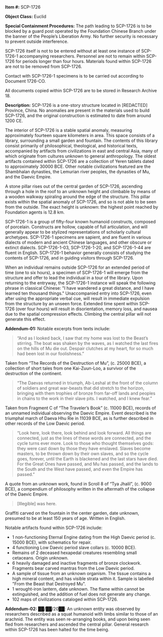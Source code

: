 **Item #:** SCP-1726

**Object Class:** Euclid

**Special Containment Procedures:** The path leading to SCP-1726 is to be blocked by a guard post operated by the Foundation Chinese Branch under the banner of the People’s Liberation Army. No further security is necessary to prevent outside interference.

SCP-1726 itself is not to be entered without at least one instance of SCP-1726-1 accompanying researchers. Personnel are not to remain within SCP-1726 for periods longer than four hours. Materials found within SCP-1726 are not to be removed from SCP-1726.

Contact with SCP-1726-1 specimens is to be carried out according to Document 1726-CO.

All documents copied within SCP-1726 are to be stored in Research Archive 18.

**Description:** SCP-1726 is a one-story structure located in \[REDACTED\] Province, China. No anomalies are present in the materials used to build SCP-1726, and the original construction is estimated to date from around 1200 CE.

The interior of SCP-1726 is a stable spatial anomaly, measuring approximately fourteen square kilometers in area. This space consists of a library, surrounding a small garden and fountain. The contents of this library consist primarily of philosophical, theological, and historical texts, accompanied by artifacts from civilizations in east and central Asia, many of which originate from cultures unknown to general anthropology. The oldest artifacts contained within SCP-1726 are a collection of Yeren tablets dated to approximately 30000 BCE. Other notable civilizations featured are the Shambhalan dynasties, the Lemurian river peoples, the dynasties of Mu, and the Daevic Empire.

A stone pillar rises out of the central garden of SCP-1726, ascending through a hole in the roof to an unknown height and climbable by means of a wooden walkway spiraling around the edge of the structure. This pillar exists within the spatial anomaly of SCP-1726, and so is not able to be seen from the outside. The exact height is unknown: the highest point reached by Foundation agents is 12.8 km.

SCP-1726-1 is a group of fifty-four known humanoid constructs, composed of porcelain. Constructs are hollow, capable of full articulation, and will generally appear to be stylized representations of scholarly cultural archetypes. SCP-1726-1 specimens are sapient, and are fluent in various dialects of modern and ancient Chinese languages, and other obscure or extinct dialects. SCP-1726-1-03, SCP-1726-1-20, and SCP-1726-1-44 are fluent in English. SCP-1726-1 behavior generally consists of studying the contents of SCP-1726, and in guiding visitors through SCP-1726.

When an individual remains outside SCP-1726 for an extended period of time (one to six hours), a specimen of SCP-1726-1 will emerge from the structure and offer to lead the individual in a tour of the library. Upon returning to the entryway, the SCP-1726-1 instance will speak the following phrase in classical Chinese: "I have wandered a great distance, and I have learned ten thousand things." Unaccompanied entry into SCP-1726, even after using the appropriate verbal cue, will result in immediate expulsion from the structure by an unseen force. Extended time spent within SCP-1726 (over four hours) will result in disorientation, memory loss, and nausea due to the spatial compression effects. Climbing the central pillar will not generate this effect.

**Addendum-01:** Notable excerpts from texts include:

> “And as I looked back, I saw that my home was lost to the Beast’s stirring. The boat was shaken by the waves, as I watched the last fires on the hills of Mu die out. Despair clutches at my heart, for so much had been lost in our foolishness.”

Taken from “The Records of the Destruction of Mu”, (c. 25000 BCE), a collection of short tales from one Kai-Zuun-Loo, a survivor of the destruction of the continent.

> “The Daevas returned in triumph, Ab-Leshal at the front of the column of soldiers and great war-beasts that did stretch to the horizon, bringing with them trophies of bronze from far-off lands and peoples in chains to the work in their slave pits. I watched, and I knew fear.”

Taken from Fragment C of “The Traveler’s Book” (c. 11000 BCE), records of an unnamed individual observing the Daevic Empire. Event described is the triumphal march of Daeva Hhu Rie in 11039 BCE, as is further described in other records of the Low Daevic period.

> “Look here, look there, look behind and look forward. All things are connected, just as the lines of these words are connected, and the cycle turns ever more. Look to those who thought themselves gods: they were cast down by those they have enslaved. Slaves become masters, to be thrown down by their own slaves, and so the cycle goes, forever, until the Earth is blackened and the last stars have died. For the Great Ones have passed, and Mu has passed, and the lands to the South and the West have passed, and even the Empire has passed.”

A quote from an unknown work, found in Scroll 8 of “Tya Jhalil”, (c. 9000 BCE), a compendium of philosophy written in the aftermath of the collapse of the Daevic Empire.

> \[Illegible\] was here.

Graffiti carved on the fountain in the center garden, date unknown, presumed to be at least 150 years of age. Written in English.

Notable artifacts found within SCP-1726 include:

*   1 non-functioning Eternal Engine dating from the High Daevic period (c. 15000 BCE), with schematics for repair.
*   4 functioning Low Daevic period slave collars (c. 10000 BCE).
*   Remains of 2 deceased hexapedal creatures resembling small cetaceans. Origin unknown.
*   6 heavily damaged and inactive fragments of bronze clockwork. Fragments bear carved mantras from the Low Daevic period.
*   A sample of tissue from an unknown organism. The tissue contains a high mineral content, and has visible strata within it. Sample is labelled "From the Beast that Destroyed Mu".
*   1 wrought-iron lantern, date unknown. The flame within cannot be extinguished, and the addition of fuel does not generate any change.
*   102 maps of civilizations cataloged within SCP-1726.

**Addendum-02:** ██/██/20██: An unknown entity was observed by researchers described as a squat humanoid with limbs similar to those of an arachnid. The entity was seen re-arranging books, and upon being seen fled from researchers and ascended the central pillar. General research within SCP-1726 has been halted for the time being.